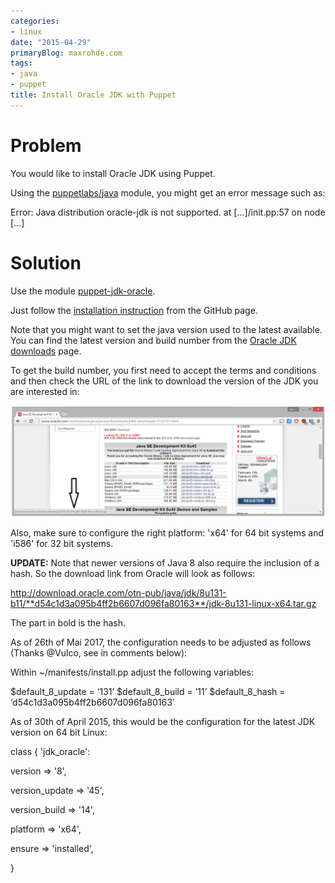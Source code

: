 ```yaml
---
categories:
- linux
date: "2015-04-29"
primaryBlog: maxrohde.com
tags:
- java
- puppet
title: Install Oracle JDK with Puppet
---
```


# Problem

You would like to install Oracle JDK using Puppet.

Using the [puppetlabs/java](https://forge.puppetlabs.com/puppetlabs/java) module, you might get an error message such as:

Error: Java distribution oracle-jdk is not supported. at \[…\]/init.pp:57 on node \[…\]

# Solution

Use the module [puppet-jdk-oracle](https://github.com/tylerwalts/puppet-jdk_oracle).

Just follow the [installation instruction](https://github.com/tylerwalts/puppet-jdk_oracle) from the GitHub page.

Note that you might want to set the java version used to the latest available. You can find the latest version and build number from the [Oracle JDK downloads](http://www.oracle.com/technetwork/java/javase/downloads/jdk8-downloads-2133151.html) page.

To get the build number, you first need to accept the terms and conditions and then check the URL of the link to download the version of the JDK you are interested in:

![](images/042915_2332_installorac1.png)

Also, make sure to configure the right platform: 'x64' for 64 bit systems and 'i586' for 32 bit systems.

**UPDATE:** Note that newer versions of Java 8 also require the inclusion of a hash. So the download link from Oracle will look as follows:

http://download.oracle.com/otn-pub/java/jdk/8u131-b11/**d54c1d3a095b4ff2b6607d096fa80163**/jdk-8u131-linux-x64.tar.gz

The part in bold is the hash.

As of 26th of Mai 2017, the configuration needs to be adjusted as follows (Thanks @Vulco, see in comments below):

Within ~/manifests/install.pp adjust the following variables:

$default_8_update = ‘131’ $default_8_build = ’11’ $default_8_hash = ‘d54c1d3a095b4ff2b6607d096fa80163’

As of 30th of April 2015, this would be the configuration for the latest JDK version on 64 bit Linux:

class { 'jdk_oracle':

version => '8',

version_update => '45',

version_build => '14',

platform => 'x64',

ensure => 'installed',

}
